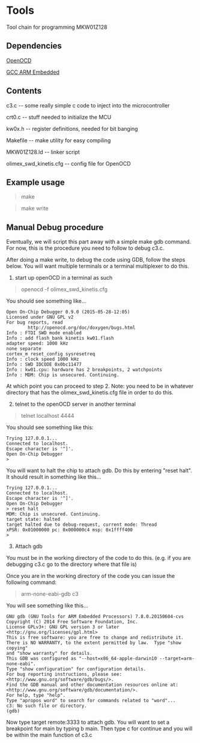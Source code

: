 # Tools

Tool chain for programming MKW01Z128

## Dependencies

[OpenOCD](http://openocd.org)

[GCC ARM Embedded](https://launchpad.net/gcc-arm-embedded)

## Contents

c3.c -- some really simple c code to inject into the microcontroller

crt0.c -- stuff needed to initialize the MCU

kw0x.h -- register definitions, needed for bit banging

Makefile -- make utility for easy compiling

MKW01Z128.ld -- linker script

olimex_swd_kinetis.cfg -- config file for OpenOCD

## Example usage

> make

> make write

## Manual Debug procedure

Eventually, we will script this part away with a simple make gdb command. For now, this is the procedure you need to follow to debug c3.c.

After doing a make write, to debug the code using GDB, follow the steps below. You will want multiple terminals or a terminal multiplexer to do this.

1. start up openOCD in a terminal as such
> openocd -f olimex_swd_kinetis.cfg

You should see something like...
```
Open On-Chip Debugger 0.9.0 (2015-05-28-12:05)
Licensed under GNU GPL v2
For bug reports, read
        http://openocd.org/doc/doxygen/bugs.html
Info : FTDI SWD mode enabled
Info : add flash_bank kinetis kw01.flash
adapter speed: 1000 kHz
none separate
cortex_m reset_config sysresetreq
Info : clock speed 1000 kHz
Info : SWD IDCODE 0x0bc11477
Info : kw01.cpu: hardware has 2 breakpoints, 2 watchpoints
Info : MDM: Chip is unsecured. Continuing.
```

At which point you can proceed to step 2. Note: you need to be in whatever directory that has the olimex_swd_kinetis.cfg file in order to do this.

2. telnet to the openOCD server in another terminal

>telnet localhost 4444

You should see something like this:
```
Trying 127.0.0.1...
Connected to localhost.
Escape character is '^]'.
Open On-Chip Debugger
> 
```

You will want to halt the chip to attach gdb. Do this by entering "reset halt". It should result in something like this...

```
Trying 127.0.0.1...
Connected to localhost.
Escape character is '^]'.
Open On-Chip Debugger
> reset halt
MDM: Chip is unsecured. Continuing.
target state: halted
target halted due to debug-request, current mode: Thread 
xPSR: 0x01000000 pc: 0x000000c4 msp: 0x1ffff400
> 
```

3. Attach gdb

You must be in the working directory of the code to do this. (e.g. if you are debugging c3.c go to the directory where that file is)

Once you are in the working directory of the code you can issue the following command:

> arm-none-eabi-gdb c3

You will see something like this...

```
GNU gdb (GNU Tools for ARM Embedded Processors) 7.8.0.20150604-cvs
Copyright (C) 2014 Free Software Foundation, Inc.
License GPLv3+: GNU GPL version 3 or later <http://gnu.org/licenses/gpl.html>
This is free software: you are free to change and redistribute it.
There is NO WARRANTY, to the extent permitted by law.  Type "show copying"
and "show warranty" for details.
This GDB was configured as "--host=x86_64-apple-darwin10 --target=arm-none-eabi".
Type "show configuration" for configuration details.
For bug reporting instructions, please see:
<http://www.gnu.org/software/gdb/bugs/>.
Find the GDB manual and other documentation resources online at:
<http://www.gnu.org/software/gdb/documentation/>.
For help, type "help".
Type "apropos word" to search for commands related to "word"...
c3: No such file or directory.
(gdb) 
```

Now type target remote:3333 to attach gdb. You will want to set a breakpoint for main by typing b main. Then type c for continue and you will be within the main function of c3.c
